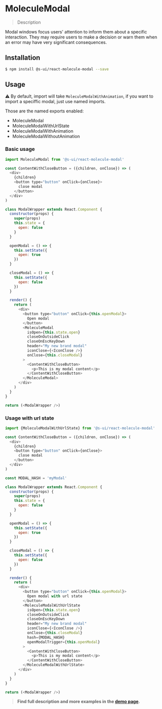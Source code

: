 # MoleculeModal

> Description

Modal windows focus users' attention to inform them about a specific interaction. They may require users to make a decision or warn them when an error may have very significant consequences.


## Installation

```sh
$ npm install @s-ui/react-molecule-modal --save
```

## Usage

⚠️ By default, import will take `MoleculeModalWithAnimation`, if you want to import a speciffic modal, just use named imports.

Those are the named exports enabled:
- MoleculeModal
- MoleculeModalWithUrlState
- MoleculeModalWithAnimation
- MoleculeModalWithoutAnimation

### Basic usage
```js
import MoleculeModal from '@s-ui/react-molecule-modal'

const ContentWithCloseButton = ({children, onClose}) => (
  <div>
    {children}
    <button type="button" onClick={onClose}>
      close modal
    </button>
  </div>
)

class ModalWrapper extends React.Component {
  constructor(props) {
    super(props)
    this.state = {
      open: false
    }
  }

  openModal = () => {
    this.setState({
      open: true
    })
  }

  closeModal = () => {
    this.setState({
      open: false
    })
  }

  render() {
    return (
      <div>
        <button type="button" onClick={this.openModal}>
          Open modal
        </button>
        <MoleculeModal
          isOpen={this.state.open}
          closeOnOutsideClick
          closeOnEscKeyDown
          header="My new brand modal"
          iconClose={<IconClose />}
          onClose={this.closeModal}
        >
          <ContentWithCloseButton>
            <p>This is my modal content</p>
          </ContentWithCloseButton>
        </MoleculeModal>
      </div>
    )
  }
}

return (<ModalWrapper />)
```

### Usage with url state
```js
import {MoleculeModalWithUrlState} from '@s-ui/react-molecule-modal'

const ContentWithCloseButton = ({children, onClose}) => (
  <div>
    {children}
    <button type="button" onClick={onClose}>
      close modal
    </button>
  </div>
)

const MODAL_HASH = 'myModal'

class ModalWrapper extends React.Component {
  constructor(props) {
    super(props)
    this.state = {
      open: false
    }
  }

  openModal = () => {
    this.setState({
      open: true
    })
  }

  closeModal = () => {
    this.setState({
      open: false
    })
  }

  render() {
    return (
      <div>
        <button type="button" onClick={this.openModal}>
          Open modal with url state
        </button>
        <MoleculeModalWithUrlState
          isOpen={this.state.open}
          closeOnOutsideClick
          closeOnEscKeyDown
          header="My new brand modal"
          iconClose={<IconClose />}
          onClose={this.closeModal}
          hash={MODAL_HASH}
          openModalTrigger={this.openModal}
        >
          <ContentWithCloseButton>
            <p>This is my modal content</p>
          </ContentWithCloseButton>
        </MoleculeModalWithUrlState>
      </div>
    )
  }
}

return (<ModalWrapper />)
```


> **Find full description and more examples in the [demo page](#).**
